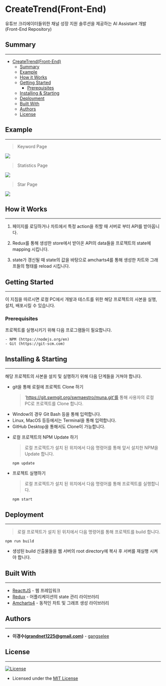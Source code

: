 # CreateTrend(Front-End)

유튜브 크리에이터들위한 채널 성장 지원 솔루션을 제공하는 AI Assistant 개발 (Front-End Repository)

## Summary

---

- [CreateTrend(Front-End)](#createtrendfront-end)
  - [Summary](#summary)
  - [Example](#example)
  - [How it Works](#how-it-works)
  - [Getting Started](#getting-started)
    - [Prerequisites](#prerequisites)
  - [Installing & Starting](#installing--starting)
  - [Deployment](#deployment)
  - [Built With](#built-with)
  - [Authors](#authors)
  - [License](#license)

## Example

---

> Keyword Page

<p><img src="./src/Asset/keywordScreenShot.png" /></p>

> Statistics Page

<p><img src="./src/Asset/statisticsScreenShot.png" /></p>

> Star Page

<p><img src="./src/Asset/starScreenShot.png" /></p>

## How it Works

---

1. 페이지를 로딩하거나 차트에서 특정 action을 취할 때 서버로 부터 API를 받아옵니다.

2. Redux를 통해 생성한 store에서 받아온 API의 data들을 프로젝트의 state에 mapping 시킵니다.

3. state가 갱신될 때 state의 값을 바탕으로 amcharts4를 통해 생성한 차트와 그래프들의 형태를 reload 시킵니다.

## Getting Started

---

이 지침을 따르시면 로컬 PC에서 개발과 테스트를 위한 해당 프로젝트의 사본을 실행, 설치, 배포시킬 수 있습니다.

### Prerequisites

프로젝트를 실행시키기 위해 다음 프로그램들이 필요합니다.

```
- NPM (https://nodejs.org/en)
- Git (https://git-scm.com)
```

## Installing & Starting

---

해당 프로젝트의 사본을 설치 및 실행하기 위해 다음 단계들을 거쳐야 합니다.

- git을 통해 로컬에 프로젝트 Clone 하기

  > 'https://git.swmgit.org/swmaestro/muna.git'를 통해 사용자의 로컬 PC로 프로젝트를 Clone 합니다.

* Window의 경우 Git Bash 등을 통해 입력합니다.
* Linux, MacOS 등등에서는 Terminal을 통해 입력합니다.
* GitHub Desktop을 통해서도 Clone이 가능합니다.

- 로컬 프로젝트의 NPM Update 하기

  > 로컬 프로젝트가 설치 된 위치에서 다음 명령어를 통해 앞서 설치한 NPM을 Update 합니다.

  ```
  npm update
  ```

- 프로젝트 실행하기
  > 로컬 프로젝트가 설치 된 위치에서 다음 명령어를 통해 프로젝트를 실행합니다.
  ```
  npm start
  ```

## Deployment

---

> 로컬 프로젝트가 설치 된 위치에서 다음 명령어를 통해 프로젝트를 build 합니다.

```
npm run build
```

- 생성된 build 산출물들을 웹 서버의 root directory에 복사 후 서버를 재실행 시켜야 합니다.

## Built With

---

- [ReacttJS](https://ko.reactjs.org/) - 웹 프레임워크
- [Redux](https://redux.js.org/) - 어플리케이션의 state 관리 라이브러리
- [Amcharts4](https://www.amcharts.com/) - 동적인 차트 및 그래프 생성 라이브러리

## Authors

---

- **이경수(grandnet1225@gmail.com)** - [gangselee](https://13.125.91.162/swmaestro/muna)

## License

---

[![License](https://img.shields.io/badge/license-mit-blue)](http://badges.mit-license.org)

- Licensed under the [MIT License](LICENSE)
